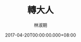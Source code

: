 ---
issue: 220
title: 轉大人
author: 林淑期
date: 2017-04-20T00:00:00.000+08:00
topic: 民俗
difficulty: 1
wikidata: Q98095612
wikidata_link: https://www.wikidata.org/wiki/Q98095612
author_wikidata_link: https://www.wikidata.org/wiki/Q98096288
author_wikidata: Q98096288
---